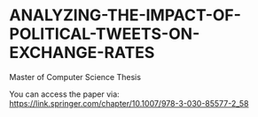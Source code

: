 # ANALYZING-THE-IMPACT-OF-POLITICAL-TWEETS-ON-EXCHANGE-RATES

Master of Computer Science Thesis

You can access the paper via: https://link.springer.com/chapter/10.1007/978-3-030-85577-2_58
